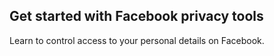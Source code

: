 
## Get started with Facebook privacy tools

Learn to control access to your personal details on Facebook.
